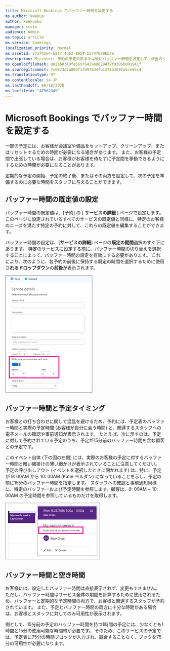 ```yaml
---
title: Microsoft Bookings でバッファー時間を設定する
ms.author: kwekua
author: kwekuako
manager: scotv
audience: Admin
ms.topic: article
ms.service: bookings
localization_priority: Normal
ms.assetid: 271f43e4-b8f7-4d63-8059-b5747679bb7e
description: Microsoft 予約の予定の前または後にバッファー時間を設定して、機器のクリーンアップまたはリセットの時間を確保します。
ms.openlocfilehash: 882ab0340fe56976429ed8294f2fa386b801941f
ms.sourcegitcommit: 7c0873d2a804f17697844fb13f1a100fabce86c4
ms.translationtype: MT
ms.contentlocale: ja-JP
ms.lasthandoff: 09/18/2020
ms.locfileid: "47962349"
---
```

# <a name="set-buffer-time-in-microsoft-bookings"></a>Microsoft Bookings でバッファー時間を設定する

一部の予定には、お客様が会議室や備品をセットアップ、クリーンアップ、またはリセットするための時間が必要になる場合があります。 また、お客様の予定間で出張している場合は、お客様がお客様を待たずに予定間を移動できるようにするための時間が必要になることがあります。

定期的な予定の開始、予定の終了後、またはその両方を設定して、次の予定を準備するのに必要な時間をスタッフに与えることができます。

## <a name="set-buffer-time-defaults"></a>バッファー時間の既定値の設定

バッファー時間の既定値は、[予約] の [ **サービスの詳細** ] ページで設定します。 このページに設定されているすべてのサービスの既定値と同様に、特定のお客様のニーズを満たす特定の予約に対して、これらの既定値を編集することができます。

バッファー時間の設定は、[**サービスの詳細**] ページの**既定の期間**選択のすぐ下にあります。 特定のサービスに設定する前に、バッファー時間の切り替えを選択することによって、バッファー時間の設定を有効にする必要があります。 これにより、次のように、各予約の前後に保持する既定の時間を選択するために使用さ**れるドロップダウン**の**前後**が表示されます。

   ![バッファー時間が有効な予約の画像](../media/bookings-buffertime.png)

## <a name="buffer-time-and-appointment-timing"></a>バッファー時間と予定タイミング

お客様との打ち合わせに関して混乱を避けるため、予約には、予定表のバッファー時間と実際の予定時間 (お客様が自分に会う時間) と、関連するスタッフへの電子メールの確認や事前通知が表示されます。 たとえば、次に示すのは、予定に対して予約されている予定のうち、予定が15分前のバッファー時間を含む顧客との予定です。

このイベント自体 (下の図の左側) には、実際のお客様の予定に対するバッファー時間と暗い網掛けの薄い網かけが表示されていることに注意してください。 予定の呼び出しアウト (イベントを選択したときに開かれます) は、特に、予定が 9: 00AM から 10: 00AM (Katie ヨルダン) になっていることを示し、予定の前に15分のバッファー時間を指定します。 スタッフへの確認と事前通知同様に、特定のバッファーおよび予定時間を参照します。顧客は、9: 00AM ~ 10: 00AM の予定時間を参照しているものだけを取得します。

   ![時間が表示された予約済みの会議の画像](../media/bookings-buffertime-callout.png)

## <a name="buffer-time-and-availability"></a>バッファー時間と空き時間

お客様には、設定したバッファー時間は直接表示されず、変更もできません。 ただし、バッファー時間はサービス全体の期間を計算するために使用されるため、バッファーと定期的な予定時間の両方で、お客様と関連するスタッフが予約されています。 また、予定とバッファー時間の両方に十分な時間がある場合は、お客様とスタッフに対してのみ可用性が表示されます。

例として、15分前の予定のバッファー時間を持つ1時間の予定には、少なくとも1時間と15分の使用可能な時間帯が必要です。 そのため、このサービスの予定では、予定表に75分の時間ブロックが入力され、競合することなく、ブックを75分の可用性が必要になります。
